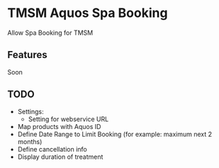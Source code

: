 TMSM Aquos Spa Booking
======================

Allow Spa Booking for TMSM

Features
-----------

Soon

TODO
----

* Settings:
    * Setting for webservice URL
* Map products with Aquos ID
* Define Date Range to Limit Booking (for example: maximum next 2 months)
* Define cancellation info
* Display duration of treatment

